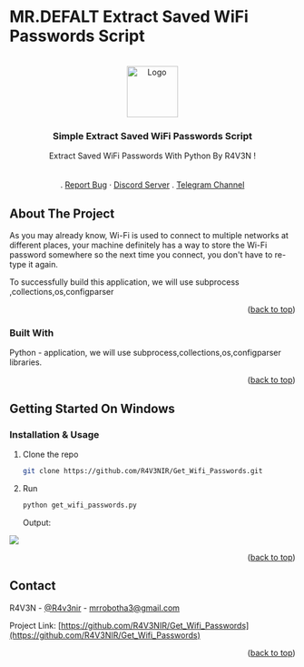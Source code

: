 # MR.DEFALT Extract Saved WiFi Passwords Script

<!-- Improved compatibility of back to top link: See: https://github.com/othneildrew/Best-README-Template/pull/73 -->
<a name="readme-top"></a>
<!--
*** Thanks for checking out the Best-README-Template. If you have a suggestion
*** that would make this better, please fork the repo and create a pull request
*** or simply open an issue with the tag "enhancement".
*** Don't forget to give the project a star!
*** Thanks again! Now go create something AMAZING! :D
-->



<!-- PROJECT SHIELDS -->
<!--
*** I'm using markdown "reference style" links for readability.
*** Reference links are enclosed in brackets [ ] instead of parentheses ( ).
*** See the bottom of this document for the declaration of the reference variables
*** for contributors-url, forks-url, etc. This is an optional, concise syntax you may use.
*** https://www.markdownguide.org/basic-syntax/#reference-style-links
-->



<!-- PROJECT LOGO -->
<br />
<div align="center">
  <a href="https://github.com/othneildrew/Best-README-Template">
    <img src="https://s8.uupload.ir/files/loo_o143.png" alt="Logo" width="90" height="90">
  </a>

  <h3 align="center">Simple Extract Saved WiFi Passwords Script</h3>

  <p align="center">
    Extract Saved WiFi Passwords With Python By R4V3N ! 
    <br />
    <br />
    <br />
    .
    <a href="mrrobotha3@gmail.com">Report Bug</a>
    ·
    <a href="https://discord.gg/cyRpq28N">Discord Server</a>
    .
    <a href="https://t.me/mrd3f417ch">Telegram Channel</a>
  </p>
</div>

<!-- ABOUT THE PROJECT -->
## About The Project

As you may already know, Wi-Fi is used to connect to multiple networks at different places, your machine definitely has a way to store the Wi-Fi password somewhere so the next time you connect, you don't have to re-type it again.

To successfully build this application, we will use subprocess  ,collections,os,configparser
<p align="right">(<a href="#readme-top">back to top</a>)</p>



### Built With

Python - application, we will use subprocess,collections,os,configparser libraries.

<p align="right">(<a href="#readme-top">back to top</a>)</p>



<!-- GETTING STARTED -->
## Getting Started On Windows

### Installation & Usage

1. Clone the repo
   ```sh
   git clone https://github.com/R4V3NIR/Get_Wifi_Passwords.git
   ```
2. Run 
   ```sh
   python get_wifi_passwords.py
   
   ```
   Output:
   
![](https://s8.uupload.ir/files/bandicam_2023-07-17_10-51-26-980_v6xx.jpg)
   
<p align="right">(<a href="#readme-top">back to top</a>)</p>

<!-- CONTACT -->
## Contact

R4V3N - [@R4v3nir](https://t.me/R4v3nir) - mrrobotha3@gmail.com

Project Link: [https://github.com/R4V3NIR/Get_Wifi_Passwords](https://github.com/R4V3NIR/Get_Wifi_Passwords)

<p align="right">(<a href="#readme-top">back to top</a>)</p>


<!-- MARKDOWN LINKS & IMAGES -->
<!-- https://www.markdownguide.org/basic-syntax/#reference-style-links -->
[contributors-shield]: https://img.shields.io/github/contributors/othneildrew/Best-README-Template.svg?style=for-the-badge
[contributors-url]: https://github.com/othneildrew/Best-README-Template/graphs/contributors
[forks-shield]: https://img.shields.io/github/forks/othneildrew/Best-README-Template.svg?style=for-the-badge
[forks-url]: https://github.com/othneildrew/Best-README-Template/network/members
[stars-shield]: https://img.shields.io/github/stars/othneildrew/Best-README-Template.svg?style=for-the-badge
[stars-url]: https://github.com/othneildrew/Best-README-Template/stargazers
[issues-shield]: https://img.shields.io/github/issues/othneildrew/Best-README-Template.svg?style=for-the-badge
[issues-url]: https://github.com/othneildrew/Best-README-Template/issues
[license-shield]: https://img.shields.io/github/license/othneildrew/Best-README-Template.svg?style=for-the-badge
[license-url]: https://github.com/othneildrew/Best-README-Template/blob/master/LICENSE.txt
[linkedin-shield]: https://img.shields.io/badge/-LinkedIn-black.svg?style=for-the-badge&logo=linkedin&colorB=555
[linkedin-url]: https://linkedin.com/in/othneildrew
[product-screenshot]: images/screenshot.png
[Next.js]: https://img.shields.io/badge/next.js-000000?style=for-the-badge&logo=nextdotjs&logoColor=white
[Next-url]: https://nextjs.org/
[React.js]: https://img.shields.io/badge/React-20232A?style=for-the-badge&logo=react&logoColor=61DAFB
[React-url]: https://reactjs.org/
[Vue.js]: https://img.shields.io/badge/Vue.js-35495E?style=for-the-badge&logo=vuedotjs&logoColor=4FC08D
[Vue-url]: https://vuejs.org/
[Angular.io]: https://img.shields.io/badge/Angular-DD0031?style=for-the-badge&logo=angular&logoColor=white
[Angular-url]: https://angular.io/
[Svelte.dev]: https://img.shields.io/badge/Svelte-4A4A55?style=for-the-badge&logo=svelte&logoColor=FF3E00
[Svelte-url]: https://svelte.dev/
[Laravel.com]: https://img.shields.io/badge/Laravel-FF2D20?style=for-the-badge&logo=laravel&logoColor=white
[Laravel-url]: https://laravel.com
[Bootstrap.com]: https://img.shields.io/badge/Bootstrap-563D7C?style=for-the-badge&logo=bootstrap&logoColor=white
[Bootstrap-url]: https://getbootstrap.com
[JQuery.com]: https://img.shields.io/badge/jQuery-0769AD?style=for-the-badge&logo=jquery&logoColor=white
[JQuery-url]: https://jquery.com 
